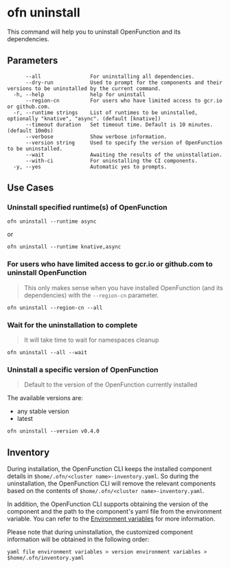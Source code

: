 # ofn uninstall

This command will help you to uninstall OpenFunction and its dependencies.

## Parameters

```shell
      --all                For uninstalling all dependencies.
      --dry-run            Used to prompt for the components and their versions to be uninstalled by the current command.
  -h, --help               help for uninstall
      --region-cn          For users who have limited access to gcr.io or github.com.
  -r, --runtime strings    List of runtimes to be uninstalled, optionally "knative", "async". (default [knative])
      --timeout duration   Set timeout time. Default is 10 minutes. (default 10m0s)
      --verbose            Show verbose information.
      --version string     Used to specify the version of OpenFunction to be uninstalled.
      --wait               Awaiting the results of the uninstallation.
      --with-ci            For uninstalling the CI components.
  -y, --yes                Automatic yes to prompts.
```

## Use Cases

### Uninstall specified runtime(s) of OpenFunction

```shell
ofn uninstall --runtime async
```

or

```shell
ofn uninstall --runtime knative,async
```

### For users who have limited access to gcr.io or github.com to uninstall OpenFunction

> This only makes sense when you have installed OpenFunction (and its dependencies) with the `--region-cn` parameter.

```shell
ofn uninstall --region-cn --all
```

### Wait for the uninstallation to complete

> It will take time to wait for namespaces cleanup

```shell
ofn uninstall --all --wait
```

### Uninstall a specific version of OpenFunction

> Default to the version of the OpenFunction currently installed

The available versions are:
- any stable version
- latest

```shell
ofn uninstall --version v0.4.0
```

## Inventory

During installation, the OpenFunction CLI keeps the installed component details in `$home/.ofn/<cluster name>-inventory.yaml`. So during the uninstallation, the OpenFunction CLI will remove the relevant components based on the contents of `$home/.ofn/<cluster name>-inventory.yaml`.

In addition, the OpenFunction CLI supports obtaining the version of the component and the path to the component's yaml file from the environment variable. You can refer to the [Environment variables](install.md#environment-variables) for more information.

Please note that during uninstallation, the customized component information will be obtained in the following order:

```
yaml file environment variables > version environment variables > $home/.ofn/inventory.yaml
```
